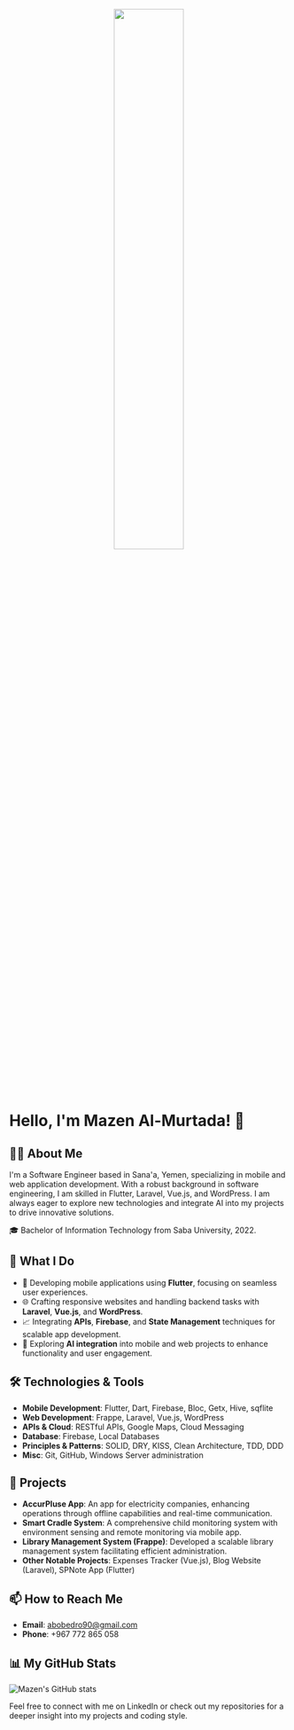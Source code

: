 
<p align="center">
  <img src="https://media4.giphy.com/media/qgQUggAC3Pfv687qPC/giphy.gif?cid=6c09b952a5csar5mw9vuxjr88vzl9qssnnmhabqk7zu7b1mq&ep=v1_gifs_search&rid=giphy.gif&ct=g" width="50%" height="auto"/>
</p>

# Hello, I'm Mazen Al-Murtada! 👋

## 🧑‍💻 About Me
I'm a Software Engineer based in Sana'a, Yemen, specializing in mobile and web application development. With a robust background in software engineering, I am skilled in Flutter, Laravel, Vue.js, and WordPress. I am always eager to explore new technologies and integrate AI into my projects to drive innovative solutions.

🎓 Bachelor of Information Technology from Saba University, 2022.

## 🌟 What I Do
- 🔭 Developing mobile applications using **Flutter**, focusing on seamless user experiences.
- 🌐 Crafting responsive websites and handling backend tasks with **Laravel**, **Vue.js**, and **WordPress**.
- 📈 Integrating **APIs**, **Firebase**, and **State Management** techniques for scalable app development.
- 🤖 Exploring **AI integration** into mobile and web projects to enhance functionality and user engagement.

## 🛠 Technologies & Tools
- **Mobile Development**: Flutter, Dart, Firebase, Bloc, Getx, Hive, sqflite
- **Web Development**: Frappe, Laravel, Vue.js, WordPress
- **APIs & Cloud**: RESTful APIs, Google Maps, Cloud Messaging
- **Database**: Firebase, Local Databases
- **Principles & Patterns**: SOLID, DRY, KISS, Clean Architecture, TDD, DDD
- **Misc**: Git, GitHub, Windows Server administration

## 🚀 Projects
- **AccurPluse App**: An app for electricity companies, enhancing operations through offline capabilities and real-time communication.
- **Smart Cradle System**: A comprehensive child monitoring system with environment sensing and remote monitoring via mobile app.
- **Library Management System (Frappe)**: Developed a scalable library management system facilitating efficient administration.
- **Other Notable Projects**: Expenses Tracker (Vue.js), Blog Website (Laravel), SPNote App (Flutter)

## 📫 How to Reach Me
- **Email**: [abobedro90@gmail.com](mailto:abobedro90@gmail.com)
- **Phone**: +967 772 865 058

## 📊 My GitHub Stats
![Mazen's GitHub stats](https://github-readme-stats.vercel.app/api?username=your-github-username&show_icons=true&theme=radical)

Feel free to connect with me on LinkedIn or check out my repositories for a deeper insight into my projects and coding style.

